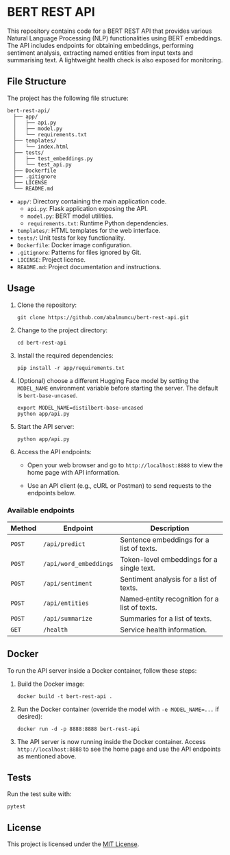 # BERT REST API

This repository contains code for a BERT REST API that provides various Natural Language Processing (NLP) functionalities using BERT embeddings. The API includes endpoints for obtaining embeddings, performing sentiment analysis, extracting named entities from input texts and summarising text. A lightweight health check is also exposed for monitoring.

## File Structure

The project has the following file structure:

```
bert-rest-api/
  ├── app/
  │   ├── api.py
  │   ├── model.py
  │   └── requirements.txt
  ├── templates/
  │   └── index.html
  ├── tests/
  │   ├── test_embeddings.py
  │   └── test_api.py
  ├── Dockerfile
  ├── .gitignore
  ├── LICENSE
  └── README.md
```

- `app/`: Directory containing the main application code.
  - `api.py`: Flask application exposing the API.
  - `model.py`: BERT model utilities.
  - `requirements.txt`: Runtime Python dependencies.
- `templates/`: HTML templates for the web interface.
- `tests/`: Unit tests for key functionality.
- `Dockerfile`: Docker image configuration.
- `.gitignore`: Patterns for files ignored by Git.
- `LICENSE`: Project license.
- `README.md`: Project documentation and instructions.

## Usage

1. Clone the repository:

   ```shell
   git clone https://github.com/abalmumcu/bert-rest-api.git
   ```

2. Change to the project directory:

   ```shell
   cd bert-rest-api
   ```

3. Install the required dependencies:

   ```shell
   pip install -r app/requirements.txt
   ```

4. (Optional) choose a different Hugging Face model by setting the `MODEL_NAME` environment variable before starting the server. The default is `bert-base-uncased`.

   ```shell
   export MODEL_NAME=distilbert-base-uncased
   python app/api.py
   ```

5. Start the API server:

   ```shell
   python app/api.py
   ```

6. Access the API endpoints:

   - Open your web browser and go to `http://localhost:8888` to view the home page with API information.

   - Use an API client (e.g., cURL or Postman) to send requests to the endpoints below.

### Available endpoints

| Method | Endpoint | Description |
| ------ | -------- | ----------- |
| `POST` | `/api/predict` | Sentence embeddings for a list of texts. |
| `POST` | `/api/word_embeddings` | Token-level embeddings for a single text. |
| `POST` | `/api/sentiment` | Sentiment analysis for a list of texts. |
| `POST` | `/api/entities` | Named‑entity recognition for a list of texts. |
| `POST` | `/api/summarize` | Summaries for a list of texts. |
| `GET`  | `/health` | Service health information. |

## Docker

To run the API server inside a Docker container, follow these steps:

1. Build the Docker image:

   ```shell
   docker build -t bert-rest-api .
   ```

2. Run the Docker container (override the model with `-e MODEL_NAME=...` if desired):

   ```shell
   docker run -d -p 8888:8888 bert-rest-api
   ```

3. The API server is now running inside the Docker container. Access `http://localhost:8888` to see the home page and use the API endpoints as mentioned above.

## Tests

Run the test suite with:

```shell
pytest
```

## License

This project is licensed under the [MIT License](LICENSE).
